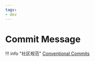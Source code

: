 ```yaml
---
tags:
- dev
---
```


# Commit Message

!!! info "社区规范"
    [Conventional Commits](https://www.conventionalcommits.org)
